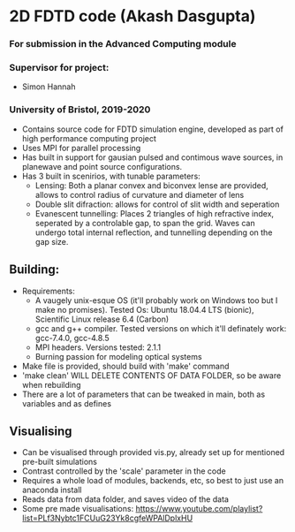 # 2D FDTD code (Akash Dasgupta) 
### For submission in the Advanced Computing module

### Supervisor for project: 
* Simon Hannah

### University of Bristol, 2019-2020

* Contains source code for FDTD simulation engine, developed as part of high performance computing project
* Uses MPI for parallel processing
* Has built in support for gausian pulsed and contimous wave sources, in planewave and point source configurations.
* Has 3 built in scenirios, with tunable parameters:
    * Lensing: Both a planar convex and biconvex lense are provided, allows to control radius of curvature and diameter of lens
    * Double slit difraction: allows for control of slit width and seperation
    * Evanescent tunnelling: Places 2 triangles of high refractive index, seperated by a controlable gap, to span the grid. Waves can undergo total internal reflection, and tunnelling depending on the gap size.

## Building:

* Requirements: 
    * A vaugely unix-esque OS (it'll probably work on Windows too but I make no promises). Tested Os: Ubuntu 18.04.4 LTS (bionic), Scientific Linux release 6.4 (Carbon)
    * gcc and g++ compiler. Tested versions on which it'll definately work: gcc-7.4.0, gcc-4.8.5
    * MPI headers. Versions tested: 2.1.1
    * Burning passion for modeling optical systems
* Make file is provided, should build with 'make' command
* 'make clean' WILL DELETE CONTENTS OF DATA FOLDER, so be aware when rebuilding
* There are a lot of parameters that can be tweaked in main, both as variables and as defines

## Visualising 

* Can be visualised through provided vis.py, already set up for mentioned pre-built simulations
* Contrast controlled by the 'scale' parameter in the code
* Requires a whole load of modules, backends, etc, so best to just use an anaconda install
* Reads data from data folder, and saves video of the data
* Some pre made visualisations: https://www.youtube.com/playlist?list=PLf3Nybtc1FCUuG23Yk8cgfeWPAlDplxHU
